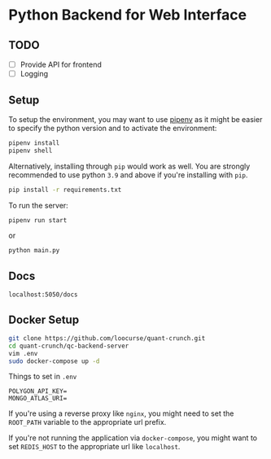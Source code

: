# Python Backend for Web Interface

## TODO

- [ ] Provide API for frontend
- [ ] Logging

## Setup

To setup the environment, you may want to use
[pipenv](https://pypi.org/project/pipenv/) as it might be easier to specify the
python version and to activate the environment:

```bash
pipenv install
pipenv shell
```

Alternatively, installing through `pip` would work as well. You are strongly
recommended to use python `3.9` and above if you're installing with `pip`.

```bash
pip install -r requirements.txt
```

To run the server:

```bash
pipenv run start
```

or

```bash
python main.py
```

## Docs

```
localhost:5050/docs
```

## Docker Setup

```sh
git clone https://github.com/loocurse/quant-crunch.git
cd quant-crunch/qc-backend-server
vim .env
sudo docker-compose up -d
```

Things to set in `.env`

```
POLYGON_API_KEY=
MONGO_ATLAS_URI=
```

If you're using a reverse proxy like `nginx`, you might need to set the
`ROOT_PATH` variable to the appropriate url prefix.

If you're not running the application via `docker-compose`, you might want to set `REDIS_HOST` to the
appropriate url like `localhost`.
